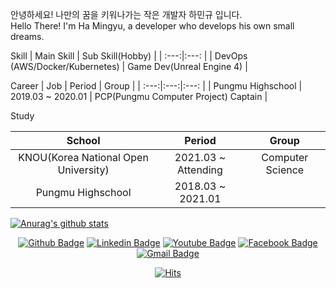 안녕하세요! 나만의 꿈을 키워나가는 작은 개발자 하민규 입니다.\
Hello There! I'm Ha Mingyu, a developer who develops his own small dreams.

Skill
| Main Skill | Sub Skill(Hobby) |
| :---:|:---: |
| DevOps (AWS/Docker/Kubernetes) | Game Dev(Unreal Engine 4) |

Career
| Job | Period | Group |
| :---:|:---:|:---: |
| Pungmu Highschool | 2019.03 ~ 2020.01 | PCP(Pungmu Computer Project) Captain |

Study

| School | Period | Group |
| :---:|:---:|:---: |
| KNOU(Korea National Open University) | 2021.03 ~ Attending | Computer Science |
| Pungmu Highschool | 2018.03 ~ 2021.01 |  |
   

 [![Anurag's github stats](https://github-readme-stats.vercel.app/api?username=Ted-0207)](https://github.com/anuraghazra/github-readme-stats)
 
   <div align=center>
  
  [![Github Badge](http://img.shields.io/badge/-GitHub-black?style=flat-square&logo=github&link=https://github.com/Ted-0207/)](https://github.com/Ted-0207/) [![Linkedin Badge](https://img.shields.io/badge/-LinkedIn-blue?style=flat-square&logo=Linkedin&logoColor=white&link=https://https://www.linkedin.com/in/min-gyu-ha-905105221/)](https://www.linkedin.com/in/min-gyu-ha-905105221/) [![Youtube Badge](https://img.shields.io/badge/Youtube-ff0000?style=flat-square&logo=youtube&linkhttps://www.youtube.com/channel/UCm5AZh2AJa04wwfmmqna1-Q)](https://www.youtube.com/channel/UCm5AZh2AJa04wwfmmqna1-Q) [![Facebook Badge](https://img.shields.io/badge/facebook-1877f2?style=flat-square&logo=facebook&logoColor=white&link=https://www.facebook.com/profile.php?id=100008429832045)](https://www.facebook.com/profile.php?id=100008429832045) [![Gmail Badge](https://img.shields.io/badge/Gmail-d14836?style=flat-square&logo=Gmail&logoColor=white&link=mailto:gkalsrb02@gmail.com)](mailto:gkalsrb02@gmail.com)
  
  [![Hits](https://hits.seeyoufarm.com/api/count/incr/badge.svg?url=https%3A%2F%2Fgithub.com%2FTed-0207&count_bg=%2379C83D&title_bg=%23555555&icon=&icon_color=%23E7E7E7&title=hits&edge_flat=false)](https://hits.seeyoufarm.com)
	
  </div>
<!---
Ted-0207/Ted-0207 is a ✨ special ✨ repository because its `README.md` (this file) appears on your GitHub profile.
You can click the Preview link to take a look at your changes.
--->
